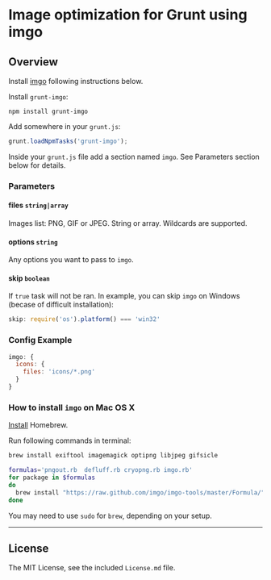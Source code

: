 # Image optimization for Grunt using imgo

## Overview

Install [imgo](https://github.com/imgo/imgo/blob/master/README.md) following instructions below.

Install `grunt-imgo`:

```
npm install grunt-imgo
```

Add somewhere in your `grunt.js`:

```javascript
grunt.loadNpmTasks('grunt-imgo');
```

Inside your `grunt.js` file add a section named `imgo`. See Parameters section below for details.


### Parameters

#### files `string|array`

Images list: PNG, GIF or JPEG. String or array. Wildcards are supported.

#### options `string`

Any options you want to pass to `imgo`.

#### skip `boolean`

If `true` task will not be ran. In example, you can skip `imgo` on Windows (becase of difficult installation):

``` javascript
skip: require('os').platform() === 'win32'
```


### Config Example

``` javascript
imgo: {
  icons: {
    files: 'icons/*.png'
  }
}
```

### How to install `imgo` on Mac OS X

[Install](https://github.com/mxcl/homebrew/wiki/Installation) Homebrew.

Run following commands in terminal:

```bash
brew install exiftool imagemagick optipng libjpeg gifsicle

formulas='pngout.rb  defluff.rb cryopng.rb imgo.rb'
for package in $formulas
do
  brew install "https://raw.github.com/imgo/imgo-tools/master/Formula/"$package
done
```

You may need to use `sudo` for `brew`, depending on your setup.


---

## License

The MIT License, see the included `License.md` file.
